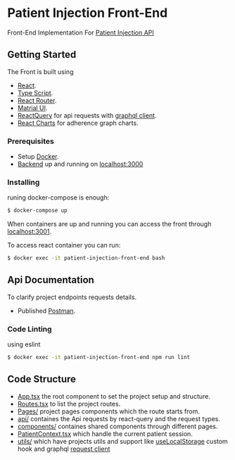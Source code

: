 # Patient Injection Front-End

Front-End Implementation For [Patient Injection API](https://github.com/MomenSaeed/patient_injection)

## Getting Started

The Front is built using

- [React](https://reactjs.org/).
- [Type Script](https://www.typescriptlang.org/).
- [React Router](https://reactrouter.com/en/main/components/routes).
- [Matrial UI](https://mui.com/material-ui/getting-started/overview/).
- [ReactQuery](https://tanstack.com/query/v4/docs/react/overview) for api requests with [graphql client](https://github.com/graphql/graphql-js).
- [React Charts](https://react-charts.tanstack.com/) for adherence graph charts.

### Prerequisites

- Setup [Docker](https://www.docker.com/).
- [Backend](https://github.com/MomenSaeed/patient_injection) up and running on [localhost:3000](http://localhost:3000/)

### Installing

runing docker-compose is enough:

```bash
$ docker-compose up
```

When containers are up and running you can access the front through [localhost:3001](http://localhost:3001).

To access react container you can run:

```bash
$ docker exec -it patient-injection-front-end bash
```

## Api Documentation

To clarify project endpoints requests details.

- Published [Postman](https://documenter.getpostman.com/view/15636958/2s93CSpr19).

### Code Linting

using eslint

```bash
$ docker exec -it patient-injection-front-end npm run lint
```

## Code Structure

- [App.tsx](https://github.com/MomenSaeed/patient_injection_frontend/blob/main/src/App.tsx) the root component to set the project setup and structure.
- [Routes.tsx](https://github.com/MomenSaeed/patient_injection_frontend/blob/main/src/Routes.tsx) to list the project routes.
- [Pages/](https://github.com/MomenSaeed/patient_injection_frontend/tree/main/src/pages) project pages components which the route starts from.
- [api/](https://github.com/MomenSaeed/patient_injection_frontend/tree/main/src/api) containes the Api requests by react-query and the request types.
- [components/](https://github.com/MomenSaeed/patient_injection_frontend/tree/main/src/components) containes shared components through different pages.
- [PatientContext.tsx](https://github.com/MomenSaeed/patient_injection_frontend/blob/main/src/context/Patient.tsx) which handle the current patient session.
- [utils/](https://github.com/MomenSaeed/patient_injection_frontend/tree/main/src/utils) which have projects utils and support like [useLocalStorage](https://github.com/MomenSaeed/patient_injection_frontend/blob/main/src/utils/useLocalStorage.tsx) custom hook and graphql [request client](https://github.com/MomenSaeed/patient_injection_frontend/blob/main/src/utils/requestClient.ts)
